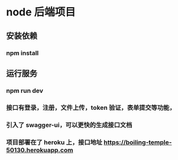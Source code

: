 # node 后端项目
##  安装依赖
### npm install
## 运行服务
### npm run dev
### 接口有登录，注册，文件上传，token 验证，表单提交等功能，
### 引入了 swagger-ui，可以更快的生成接口文档
### 项目部署在了 heroku 上，接口地址 https://boiling-temple-50130.herokuapp.com

